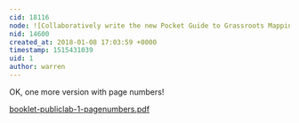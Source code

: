 ```yaml
---
cid: 18116
node: ![Collaboratively write the new Pocket Guide to Grassroots Mapping](../notes/warren/07-01-2017/collaboratively-write-the-new-pocket-guide-to-grassroots-mapping)
nid: 14600
created_at: 2018-01-08 17:03:59 +0000
timestamp: 1515431039
uid: 1
author: warren
---
```


OK, one more version with page numbers!


<a href="https://publiclab.org/system/images/photos/000/023/125/original/booklet-publiclab-1-pagenumbers.pdf"><i class="fa fa-file"></i> booklet-publiclab-1-pagenumbers.pdf</a>


